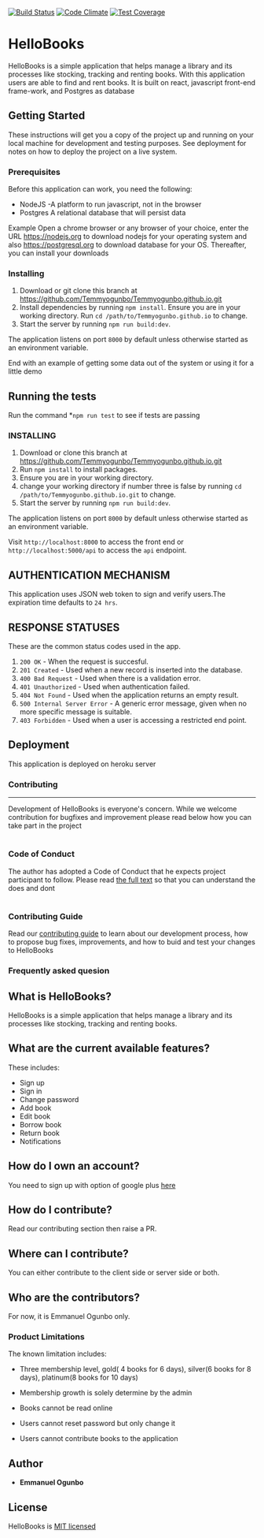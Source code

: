 
[![Build Status](https://travis-ci.org/Temmyogunbo/Temmyogunbo.github.io.svg?branch=development)](https://travis-ci.org/Temmyogunbo/Temmyogunbo.github.io)
[![Code Climate](https://codeclimate.com/github/codeclimate/codeclimate/badges/gpa.svg)](https://codeclimate.com/github/codeclimate/codeclimate)
[![Test Coverage](https://codeclimate.com/github/codeclimate/codeclimate/badges/coverage.svg?branch=development)](https://codeclimate.com/github/codeclimate/codeclimate/coverage)
# HelloBooks

HelloBooks is a simple application that helps manage a library and its processes like stocking, tracking and renting books. With this application users are able to find and rent books. It is built on react, javascript front-end frame-work, and Postgres as database

## Getting Started

These instructions will get you a copy of the project up and running on your local machine for development and testing purposes. See deployment for notes on how to deploy the project on a live system.

### Prerequisites

Before this application can work, you need the following:
- NodeJS -A platform to run javascript, not in the browser
- Postgres A relational database that will persist data

Example
Open a chrome browser or any browser of your choice, enter the URL https://nodejs.org to download nodejs for your operating system and also https://postgresql.org to download database for your OS. Thereafter, you can install your downloads

### Installing

1. Download or git clone this branch at https://github.com/Temmyogunbo/Temmyogunbo.github.io.git
2. Install dependencies by running `npm install`. Ensure you are in your working directory. Run `cd /path/to/Temmyogunbo.github.io` to change.
3. Start the server by running `npm run build:dev`.

The application listens on port `8000` by default unless otherwise started as an environment variable.

End with an example of getting some data out of the system or using it for a little demo

## Running the tests
Run the command
*`npm run test` to see if tests are passing

### INSTALLING
1. Download or clone this branch at https://github.com/Temmyogunbo/Temmyogunbo.github.io.git
2. Run `npm install` to install packages. 
3. Ensure you are in your working directory.
4. change your working directory if number three is false by running `cd /path/to/Temmyogunbo.github.io.git` to change.
3. Start the server by running `npm run build:dev`.

The application listens on port `8000` by default unless otherwise started as an environment variable.

Visit `http://localhost:8000` to access the front end or `http://localhost:5000/api` to access the `api` endpoint.

## AUTHENTICATION MECHANISM
This application uses JSON web token to sign and verify users.The expiration time defaults to `24 hrs`.

## RESPONSE STATUSES
These are the common status codes used in the app.

1. `200 OK` - When the request is succesful.
2. `201 Created` - Used when a new record is inserted into the database.
3. `400 Bad Request` - Used when there is a validation error.
4. `401 Unauthorized` - Used when authentication failed.
5. `404 Not Found` - Used when the application returns an empty result.
6. `500 Internal Server Error` - A generic error message, given when no more specific message is suitable.
7. `403 Forbidden` - Used when a user is accessing a restricted end point.

## Deployment
This application is deployed on heroku server

### Contributing
------------------------------------------------------

Development of HelloBooks is everyone's concern. While we welcome contribution for bugfixes and improvement please read below how you can take part in the project

# <h3> Code of Conduct
The author has adopted a Code of Conduct that he expects project participant to follow. Please read [the full text](https://github.com/Temmyogunbo/Temmyogunbo.github.io/blob/bug/153845835/implement-feedback-from-LF/CODE_OF_CONDUCT.md) so that you can understand the does and dont

# <h3>Contributing Guide

Read our [contributing guide](https://github.com/Temmyogunbo/Temmyogunbo.github.io/blob/bug/153845835/implement-feedback-from-LF/CONTRIBUTING.md) to learn about our development process, how to propose bug fixes, improvements, and how to buid and test your changes to HelloBooks

### Frequently asked quesion

## What is HelloBooks?
HelloBooks is a simple application that helps manage a library and its processes like stocking, tracking and renting books.

## What are the current available features?
These includes: 
* Sign up
* Sign in
* Change password
* Add book
* Edit book
* Borrow book
* Return book
* Notifications

## How do I own an account?
You need to sign up with option of google plus [here](https://emmanuelhellobooks.herokuapp.com/signup)

## How do I contribute?
Read our contributing section then raise a PR.

## Where can I contribute?
You can either contribute to the client side or server side or both.

## Who are the contributors?
For now, it is Emmanuel Ogunbo only.

### Product Limitations

The known limitation includes:
* Three membership level, gold( 4 books for 6 days), silver(6 books for 8 days), platinum(8 books for 10 days)

* Membership growth is solely determine by the admin

* Books cannot be read online

*  Users cannot reset password but only change it

* Users cannot contribute books to the application

## Author

* **Emmanuel Ogunbo** 

## License

HelloBooks is  [MIT licensed](https://github.com/Temmyogunbo/Temmyogunbo.github.io/blob/bug/153845835/implement-feedback-from-LF/LICENSE) 

